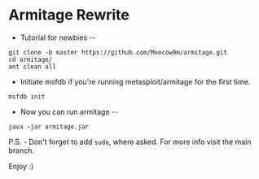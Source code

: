 # Armitage Rewrite

- Tutorial for newbies -- 
```
git clone -b master https://github.com/Moocow9m/armitage.git 
cd armitage/ 
ant clean all
```

- Initiate msfdb if you're running metasploit/armitage for the first time.
```
msfdb init 
```

- Now you can run armitage --
``` 
java -jar armitage.jar 
``` 

P.S. - Don't forget to add `sudo`, where asked. For more info visit the main branch.

Enjoy  :) 


